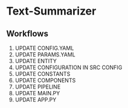 # Text-Summarizer

## Workflows

1. UPDATE CONFIG.YAML
2. UPDATE PARAMS.YAML
3. UPDATE ENTITY
4. UPDATE CONFIGURATION IN SRC CONFIG
5. UPDATE CONSTANTS
6. UPDATE COMPONENTS
7. UPDATE PIPELINE
8. UPDATE MAIN.PY
9. UPDATE APP.PY